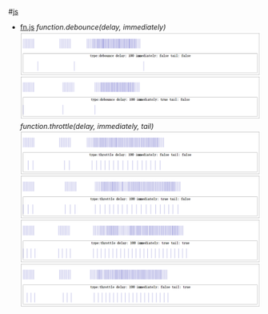 #[js](RES/js/)  
* [fn.js](js/fn.js)
    *function.debounce(delay, immediately)*
    ![debounce](RES/js/debounce.png)
    *function.throttle(delay, immediately, tail)*
    ![throttle](RES/js/throttle.png)
